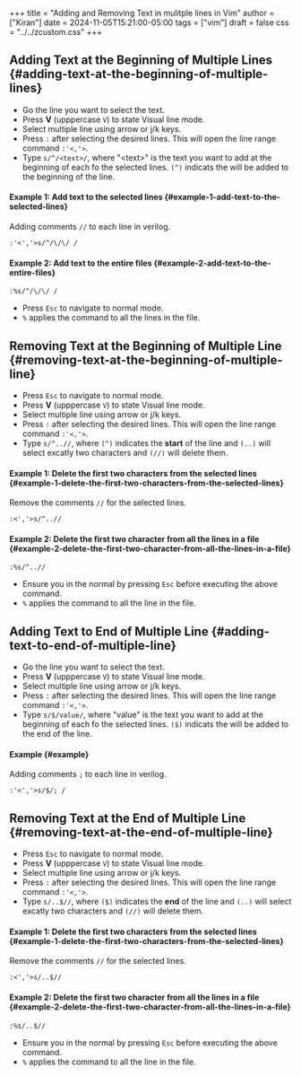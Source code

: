+++
title = "Adding and Removing Text in mulitple lines in Vim"
author = ["Kiran"]
date = 2024-11-05T15:21:00-05:00
tags = ["vim"]
draft = false
css = "../../zcustom.css"
+++

## Adding Text at the Beginning of Multiple Lines {#adding-text-at-the-beginning-of-multiple-lines}

-   Go the line you want to select the text.
-   Press **V** (upppercase `V`) to state Visual line mode.
-   Select multiple line using arrow or j/k keys.
-   Press `:` after selecting the desired lines. This will open the line range command `:'<,'>`.
-   Type `s/^/<text>/`, where "&lt;text&gt;" is the text you want to add at the beginning of each fo the selected lines. `(^)` indicats the will be added to the beginning of the line.


#### Example 1: Add text to the selected lines {#example-1-add-text-to-the-selected-lines}

Adding comments `//` to each line in verilog.

```vim
:'<','>s/^/\/\/ /
```


#### Example 2: Add text to the entire files {#example-2-add-text-to-the-entire-files}

```vim
:%s/^/\/\/ /
```

-   Press `Esc` to navigate to normal mode.
-   `%` applies the command to all the lines in the file.


## Removing Text at the Beginning of Multiple Line {#removing-text-at-the-beginning-of-multiple-line}

-   Press `Esc` to navigate to normal mode.
-   Press **V** (upppercase `V`) to state Visual line mode.
-   Select multiple line using arrow or j/k keys.
-   Press `:` after selecting the desired lines. This will open the line range command `:'<,'>`.
-   Type `s/^..//`, where `(^)` indicates the **start** of the line and `(..)` will select excatly two characters and `(//)` will delete them.


#### Example 1: Delete the first two characters from the selected lines {#example-1-delete-the-first-two-characters-from-the-selected-lines}

Remove the comments `//` for the selected lines.

```vim
:<','>s/^..//
```


#### Example 2: Delete the first two character from all the lines in a file {#example-2-delete-the-first-two-character-from-all-the-lines-in-a-file}

```nil
:%s/^..//
```

-   Ensure you in the normal by pressing `Esc` before executing the above command.
-   `%` applies the command to all the line in the file.


## Adding Text to End of Multiple Line {#adding-text-to-end-of-multiple-line}

-   Go the line you want to select the text.
-   Press **V** (upppercase `V`) to state Visual line mode.
-   Select multiple line using arrow or j/k keys.
-   Press `:` after selecting the desired lines. This will open the line range command `:'<,'>`.
-   Type `s/$/value/`, where "value" is the text you want to add at the beginning of each fo the selected lines. `($)` indicats the will be added to the end of the line.


#### Example {#example}

Adding comments `;` to each line in verilog.

```vim
:'<','>s/$/; /
```


## Removing Text at the End of Multiple Line {#removing-text-at-the-end-of-multiple-line}

-   Press `Esc` to navigate to normal mode.
-   Press **V** (upppercase `V`) to state Visual line mode.
-   Select multiple line using arrow or j/k keys.
-   Press `:` after selecting the desired lines. This will open the line range command `:'<,'>`.
-   Type `s/..$//`, where `($)` indicates the **end** of the line and `(..)` will select excatly two characters and `(//)` will delete them.


#### Example 1: Delete the first two characters from the selected lines {#example-1-delete-the-first-two-characters-from-the-selected-lines}

Remove the comments `//` for the selected lines.

```vim
:<','>s/..$//
```


#### Example 2: Delete the first two character from all the lines in a file {#example-2-delete-the-first-two-character-from-all-the-lines-in-a-file}

```nil
:%s/..$//
```

-   Ensure you in the normal by pressing `Esc` before executing the above command.
-   `%` applies the command to all the line in the file.
